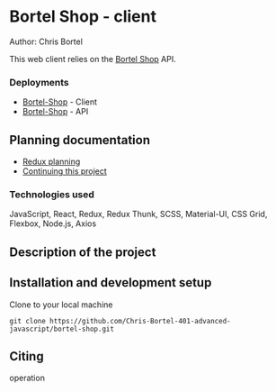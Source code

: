 # Bortel Shop - client
Author: Chris Bortel

This web client relies on the [Bortel Shop](https://github.com/Chris-Bortel-401-advanced-javascript/auth-server-access-control) API.

### Deployments 
- [Bortel-Shop](https://www.bortel-shop.com) - Client
- [Bortel-Shop](https://auth-server-cb.herokuapp.com) - API

## Planning documentation
- [Redux planning](./reduxPlanning.md)
- [Continuing this project](./TODOs.md)

### Technologies used
JavaScript, React, Redux, Redux Thunk, SCSS, Material-UI, CSS Grid, Flexbox, Node.js, Axios


## Description of the project

## Installation and development setup
Clone to your local machine
```
git clone https://github.com/Chris-Bortel-401-advanced-javascript/bortel-shop.git
```

## Citing
operation 
